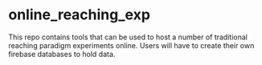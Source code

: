 # online_reaching_exp
This repo contains tools that can be used to host a number of traditional reaching paradigm experiments online. Users will have to create their own firebase databases to hold data.
